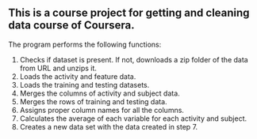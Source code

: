 ## This is a course project for getting and cleaning data course of Coursera.

The program performs the following functions:

1. Checks if dataset is present. If not, downloads a zip folder of the data from URL and unzips it.
2. Loads the activity and feature data.
3. Loads the training and testing datasets.
4. Merges the columns of activity and subject data.
5. Merges the rows of training and testing data.
6. Assigns proper column names for all the columns.
7. Calculates the average of each variable for each activity and subject.
8. Creates a new data set with the data created in step 7.
